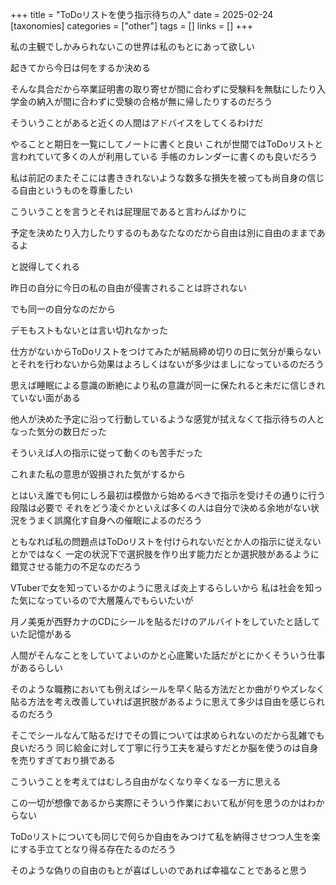 +++
title = "ToDoリストを使う指示待ちの人"
date = 2025-02-24
[taxonomies]
categories = ["other"]
tags = []
links = []
+++

私の主観でしかみられないこの世界は私のもとにあって欲しい

起きてから今日は何をするか決める

そんな具合だから卒業証明書の取り寄せが間に合わずに受験料を無駄にしたり入学金の納入が間に合わずに受験の合格が無に帰したりするのだろう

そういうことがあると近くの人間はアドバイスをしてくるわけだ

やることと期日を一覧にしてノートに書くと良い
これが世間ではToDoリストと言われていて多くの人が利用している
手帳のカレンダーに書くのも良いだろう

私は前記のまたそこには書ききれないような数多な損失を被っても尚自身の信じる自由というものを尊重したい

こういうことを言うとそれは屁理屈であると言わんばかりに

予定を決めたり入力したりするのもあなたなのだから自由は別に自由のままであるよ

と説得してくれる

昨日の自分に今日の私の自由が侵害されることは許されない

でも同一の自分なのだから

デモもストもないとは言い切れなかった

仕方がないからToDoリストをつけてみたが結局締め切りの日に気分が乗らないとそれを行わないから効果はよろしくはないが多少はましになっているのだろう

思えば睡眠による意識の断絶により私の意識が同一に保たれると未だに信じきれていない面がある

他人が決めた予定に沿って行動しているような感覚が拭えなくて指示待ちの人となった気分の数日だった

そういえば人の指示に従って動くのも苦手だった

これまた私の意思が毀損された気がするから

とはいえ誰でも何にしろ最初は模倣から始めるべきで指示を受けその通りに行う段階は必要で
それをどう凌ぐかといえば多くの人は自分で決める余地がない状況をうまく誤魔化す自身への催眠によるのだろう

ともなれば私の問題点はToDoリストを付けられないだとか人の指示に従えないとかではなく
一定の状況下で選択肢を作り出す能力だとか選択肢があるように錯覚させる能力の不足なのだろう

VTuberで女を知っているかのように思えば炎上するらしいから
私は社会を知った気になっているので大層蔑んでもらいたいが

月ノ美兎が西野カナのCDにシールを貼るだけのアルバイトをしていたと話していた記憶がある

人間がそんなことをしていてよいのかと心底驚いた話だがとにかくそういう仕事があるらしい

そのような職務においても例えばシールを早く貼る方法だとか曲がりやズレなく貼る方法を考え改善していれば選択肢があるように思えて多少は自由を感じられるのだろう

そこでシールなんて貼るだけでその質については求められないのだから乱雑でも良いだろう
同じ給金に対して丁寧に行う工夫を凝らすだとか脳を使うのは自身を売りすぎており損である

こういうことを考えてはむしろ自由がなくなり辛くなる一方に思える

この一切が想像であるから実際にそういう作業において私が何を思うのかはわからない


ToDoリストについても同じで何らか自由をみつけて私を納得させつつ人生を楽にする手立てとなり得る存在たるのだろう

そのような偽りの自由のもとが喜ばしいのであれば幸福なことであると思う